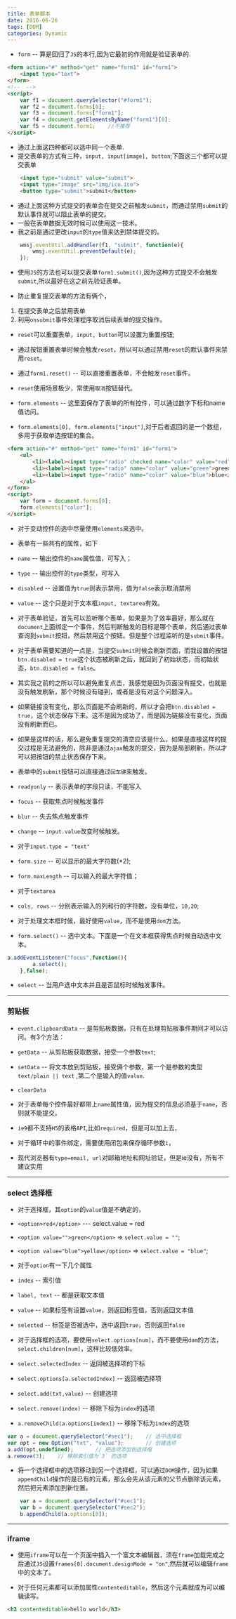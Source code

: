 ```yaml
---
title: 表单脚本
date: 2016-06-26
tags: [DOM]
categories: Dynamic
---
```


- `form` -- 算是回归了`JS`的本行,因为它最初的作用就是验证表单的.

```html
<form action="#" method="get" name="form1" id="form1">
    <input type="text">
</form>
<!--  -->
<script>
    var f1 = document.querySelector("#form1");
    var f2 = document.forms[0];
    var f3 = document.forms["form1"];
    var f4 = document.getElementsByName("form1")[0];
    var f5 = document.form1;    //不推荐
</script>
```

- 通过上面这四种都可以选中同一个表单.
- 提交表单的方式有三种，`input, input[image], button`;下面这三个都可以提交表单

```html
    <input type="submit" value="submit">
    <input type="image" src="img/ico.ico">
    <button type="submit">submit</button>
```

- 通过上面这种方式提交的表单会在提交之前触发`submit`，而通过禁用`submit`的默认事件就可以阻止表单的提交。
- 一般在表单数据无效时候可以使用这一技术。
- 我之前是通过更改`input`的`type`值来达到禁体提交的。

```javascript
    wmsj.eventUtil.addHandler(f1, "submit", function(e){
        wmsj.eventUtil.preventDefault(e);
    });
```

- 使用`JS`的方法也可以提交表单`form1.submit()`,因为这种方式提交不会触发`submit`,所以最好在这之前先验证表单。

- 防止重复提交表单的方法有俩个，
1. 在提交表单之后禁用表单
2. 利用`onsubmit`事件处理程序取消后续表单的提交操作。

- `reset`可以重置表单，`input, button`可以设置为重置按钮;
- 通过按钮重置表单时候会触发`reset`，所以可以通过禁用`reset`的默认事件来禁用`reset`。
- 通过`form1.reset()` -- 可以直接重置表单，不会触发`reset`事件。
- `reset`使用场景极少，常使用`取消`按钮替代。

- `form.elements` -- 这里面保存了表单的所有控件，可以通过数字下标和name值访问。
- `form.elements[0], form.elements["input"]`,对于后者返回的是一个数组，多用于获取单选按钮的集合。

```html
<form action="#" method="get" name="form1" id="form1">
    <ul>
        <li><label><input type="radio" checked name="color" value="red">red</label></li>
        <li><label><input type="radio" name="color" value="green">green</label></li>
        <li><label><input type="radio" name="color" value="blue">blue</label></li>
    </ul>
</form>
<script>
    var form = document.forms[0];
    form.elements["color"];
</script>
```

- 对于变动控件的选中尽量使用`elements`来选中。

- 表单有一些共有的属性，如下
- `name` -- 输出控件的`name`属性值，可写入；
- `type` -- 输出控件的`type`类型，可写入
- `disabled` -- 设置值为`true`则表示禁用，值为`false`表示取消禁用
- `value` -- 这个只是对于文本框`input, textarea`有效。

- 对于表单验证，首先可以监听哪个表单，如果是为了效率最好，那么就在`document`上面绑定一个事件，然后判断触发的目标是哪个表单，然后通过表单查询到`submit`按钮，然后禁用这个按钮。但是整个过程监听的是`submit`事件。

- 对于表单需要知道的一点是，当提交`submit`时候会刷新页面，而我设置的按钮`btn.disabled = true`这个状态被刷新之后，就回到了初始状态，而初始状态，`btn.disabled = false`。

- 其实我之前的之所以可以避免重复点击，我感觉是因为页面没有提交，也就是没有触发刷新，那个时候没有碰到，或者是没有对这个问题深入。

- 如果链接没有变化，那么页面是不会刷新的，所以才会把`btn.disabled = true`，这个状态保存下来。这不是因为成功了，而是因为链接没有变化，页面没有刷新而已。

- 如果是这样的话，那么避免重复提交的清空应该是什么，如果是直接这样的提交过程是无法避免的，除非是通过`ajax`触发的提交，因为是局部刷新，所以才可以把按钮的禁止状态保存下来。

- 表单中的`submit`按钮可以直接通过`回车键`来触发。

- `readyonly` -- 表示表单的字段只读，不能写入

- `focus` -- 获取焦点时候触发事件
- `blur` -- 失去焦点触发事件
- `change` -- `input.value`改变时候触发。

- 对于`input.type = "text"`
- `form.size` -- 可以显示的最大字符数(*2);
- `form.maxLength` -- 可以输入的最大字符值；

- 对于`textarea`
- `cols, rows`  -- 分别表示输入的列和行的字符数，没有单位，`10,20`;
- 对于处理文本框时候，最好使用`value`，而不是使用`dom`方法。
- `form.select()` -- 选中文本。下面是一个在文本框获得焦点时候自动选中文本。

```javascript
a.addEventListener("focus",function(){
        a.select();
    },false);
```

- `select` -- 当用户选中文本并且是否鼠标时候触发事件。

----

### 剪贴板

- `event.clipboardData` -- 是剪贴板数据，只有在处理剪贴板事件期间才可以访问。有3个方法：
- `getData` -- 从剪贴板获取数据，接受一个参数`text`;
- `setData` -- 将文本放到剪贴板，接受俩个参数，第一个是参数的类型`text/plain || text` ,第二个是输入的值`value`.
- `clearData`

- 对于表单每个控件最好都带上`name`属性值，因为提交的信息必须基于`name`，否则就不能提交。

- `ie9`都不支持`H5`的表格`API`,比如`required`，但是可以加上去，

- 对于循环中的事件绑定，需要使用闭包来保存循环参数`i`，

- 现代浏览器有`type=email, url`对邮箱地址和网址验证，但是ie没有，所有不建议实用

---

### select 选择框

- 对于选择框，其`option`的`value`值是不确定的，
- `<option>red</option>` --- select.value = red
- `<option value="">green</option>` => `select.value = ""`;
- `<option value="blue">yellow</option>` => `select.value = "blue"`;

- 对于`option`有一下几个属性
- `index` -- 索引值
- `label, text` -- 都是获取文本值
- `value` -- 如果标签有设置`value`，则返回标签值，否则返回文本值
- `selected` -- 标签是否被选中，选中返回`true`，否则返回`false`

- 对于选择框的选项，要使用`select.options[num]`，而不要使用`dom`的方法，`select.children[num]`，这样比较低效率。

- `select.selectedIndex` -- 返回被选择项的下标
- `select.options[a.selectedIndex]` -- 返回被选择项
- `select.add(txt,value)` -- 创建选项
- `select.remove(index)` -- 移除下标为`index`的选项
- `a.removeChild(a.options[index])` -- 移除下标为`index`的选项

```javascript
var a = document.querySelector("#sec1");    // 选中选择框
var opt = new Option("txt", "value");       // 创建选项
a.add(opt,undefined);       // 把选项添加到选择框
a.remove(3);    // 移除索引值为`3` 的选项
```

- 将一个选择框中的选项移动到另一个选择框，可以通过`DOM`操作，因为如果`appendChild`操作的是已有的元素，那么会先从该元素的父节点删除该元素，然后把元素添加到新位置。

```javascript
    var a = document.querySelector("#sec1");
    var b = document.querySelector("#sec2");
    b.appendChild(a.options[0]);
```

---

### iframe

- 使用`iframe`可以在一个页面中插入一个富文本编辑器，须在`frame`加载完成之后通过`JS`设置`frames[0].document.designMode = "on"`,然后就可以编辑`frame`中的文本了。

- 对于任何元素都可以添加属性`contenteditable`，然后这个元素就成为可以编辑读写。

```html
<h3 contenteditable>hello world</h3>
```




